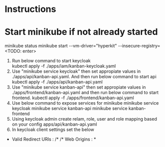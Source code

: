 # Instructions
# Start minikube if not already started 
minikube status
minikube start --vm-driver="hyperkit" --insecure-registry=<TODO: enter>
1. Run below command to start keycloak\
kubectl apply -f ./apps/iam/kanban-keycloak.yaml
2. Use "minikube service keycloak" then set appropiate values in ./apps/api/kanban-api.yaml.  And then run below command to start api\
kubectl apply -f ./apps/api/kanban-api.yaml
3. Use "minikube service kanban-api" then set appropiate values in ./apps/frontend/kanban-api.yaml and then run below command to start frontend\.
kubectl apply -f ./apps/frontend/kanban-api.yaml
4. Use below command to expose services for minikube
minikube service keycloak
minikube service kanban-api
minikube service kanban-frontend
5. Using keycloak admin create relam, role, user and role mapping based on your config
apps/api/kanban-api.yaml
6. In keycloak client settings set the below
* Valid Redirect URIs : 
<kanban-frontend url>/* 
<kanban-api url>/* 
Web Origins : *